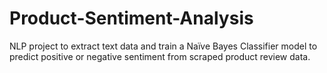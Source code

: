 # Product-Sentiment-Analysis
NLP project to extract text data and train a Naïve Bayes Classifier model to predict positive or negative sentiment from scraped product review data.
